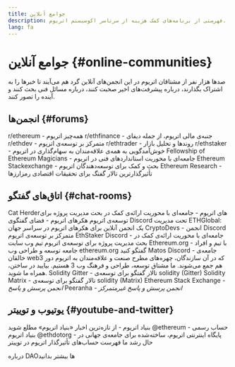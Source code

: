 ```yaml
---
title: جوامع آنلاین
description: فهرستی از برنامه‌های کمک هزینه از سرتاسر اکوسیستم اتریوم.
lang: fa
---
```


# جوامع آنلاین {#online-communities}

صدها هزار نفر از مشتاقان اتریوم در این انجمن‌های آنلاین گرد هم می‌آیند تا خبرها را به اشتراک بگذارند، درباره پیشرفت‌های اخیر صحبت کنند، درباره مسائل فنی بحث کنند و آینده را تصور کنند.

## انجمن‌ها {#forums}

<SocialListItem socialIcon="reddit"><Link to="https://www.reddit.com/r/ethereum">r/ethereum</Link> - همه‌چیز اتریوم</SocialListItem>
<SocialListItem socialIcon="reddit"><Link to="https://www.reddit.com/r/ethfinance/">r/ethfinance</Link> - جنبه‌ی مالی اتریوم، از جمله دیفای</SocialListItem>
<SocialListItem socialIcon="reddit"><Link to="https://www.reddit.com/r/ethdev/">r/ethdev</Link> - متمرکز بر توسعه‌ی اتریوم</SocialListItem>
<SocialListItem socialIcon="reddit"><Link to="https://www.reddit.com/r/ethtrader/">r/ethtrader</Link> - روندها و تحلیل بازار</SocialListItem>
<SocialListItem socialIcon="reddit"><Link to="https://www.reddit.com/r/ethstaker/">r/ethstaker</Link> - خوش‌آمدگویی به همه‌ی علاقه‌مندان به سهام‌گذاری در اتریوم</SocialListItem>
<SocialListItem socialIcon="webpage"><Link to="https://ethereum-magicians.org">Fellowship of Ethereum Magicians</Link> - جامعه‌ای با محوریت استانداردهای فنی در اتریوم</SocialListItem>
<SocialListItem socialIcon="stackExchange"><Link to="https://ethereum.stackexchange.com">Ethereum Stackexchange</Link> - بحث و کمک برای توسعه‌دهندگان اتریوم</SocialListItem>
<SocialListItem socialIcon="webpage"><Link to="https://ethresear.ch">Ethereum Research</Link> - تأثیرگذارترین تالار گفتگ برای تحقیقات اقتصادی رمزارزها</SocialListItem>

## اتاق‌های گفتگو {#chat-rooms}

<SocialListItem socialIcon="discord"><Link to="https://discord.com/invite/Nz6rtfJ8Cu">Cat Herderهای اتریوم</Link> - جامعه‌ای با محوریت ارائه‌ی کمک در بحث مدیریت پروژه برای توسعه‌ی اتریوم</SocialListItem>
<SocialListItem socialIcon="discord"><Link to="https://ethglobal.co/discord">هکرهای اتریوم</Link> - فضای گفتگوی Discord تحت مدیریت ETHGlobal: یک انجمن آنلاین برای هکرهای اتریوم در سراسر جهان</SocialListItem>
<SocialListItem socialIcon="discord"><Link to="https://discord.gg/5W5tVb3">CryptoDevs</Link> - انجمن Discord متمرکز بر توسعه‌ی اتریوم</SocialListItem>
<SocialListItem socialIcon="discord"><Link to="https://discord.io/ethstaker">EthStaker Discord</Link> - جامعه‌ای با محوریت ارائه‌ی کمک در بحث مدیریت پروژه برای توسعه‌ی اتریوم</SocialListItem>
<SocialListItem socialIcon="discord"><Link to="https://discord.gg/CetY6Y4">تیم وب سایت Ethereum.org</Link> - با تیم و افراد جامعه توسعه و طراحی وب ethereum.org گفتگو کنید</SocialListItem>
<SocialListItem socialIcon="discord"><Link to="https://discord.matos.club/">Matos Discord</Link> - جامعه‌ی خالقان web3 که در آن سازندگان، چهره‌های مطرح صنعت و علاقه‌مندان به اتریوم دور هم جمع می‌شوند. ما مشتاق توسعه، طراحی و فرهنگ وب 3 هستیم. بیایید در ساختن، همراه ما شوید.</SocialListItem>
<SocialListItem socialIcon="webpage"><Link to="https://gitter.im/ethereum/solidity/">Solidity Gitter</Link> - تالار گفتگو برای توسعه‌ی solidity‏ (Gitter)</SocialListItem>
<SocialListItem socialIcon="webpage"><Link to="https://matrix.to/#/#ethereum_solidity:gitter.im">Solidity Matrix</Link> - تالار گفتگو برای توسعه‌ی solidity‏ (Matrix)</SocialListItem>
<SocialListItem socialIcon="webpage"><Link to="https://ethereum.stackexchange.com/">Ethereum Stack Exchange</Link> _- انجمن پرسش و پاسخ_</SocialListItem>
<SocialListItem socialIcon="webpage"><Link to="https://peeranha.io/">Peeranha</Link> _- انجمن پرسش و پاسخ غیرمتمرکز_</SocialListItem>

## یوتیوب و توییتر {#youtube-and-twitter}

<SocialListItem socialIcon="youtube"><Link to="https://www.youtube.com/c/EthereumFoundation">بنیاد اتریوم</Link> - از تازه‌ترین اخبار «بنیاد اتریوم» مطلع شوید</SocialListItem>
<SocialListItem socialIcon="twitter"><Link to="https://twitter.com/ethereum">@ethereum</Link> - حساب رسمی بنیاد اتریوم</SocialListItem>
<SocialListItem socialIcon="twitter"><Link to="https://twitter.com/ethdotorg">@ethdotorg</Link> - پایگاه اینترنتی اتریوم، ساخته‌شده برای جامعه‌ی جهانی در حال رشد ما</SocialListItem>
<SocialListItem socialIcon="webpage"><Link to="https://hive.one/c/ethereum?page=1">فهرست حساب‌های تأثیرگذار اتریوم در توییتر</Link></SocialListItem>

<Divider />

<Callout emoji=":classical_building:" titleKey="page-community-daos-callout-title" descriptionKey="page-community-daos-callout-description">
  <div>
    <ButtonLink to="/community/get-involved/#decentralized-autonomous-organizations-daos">
      درباره DAOها بیشتر بدانید
    </ButtonLink>
  </div>
</Callout>
